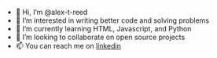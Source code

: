 - 👋 Hi, I’m @alex-t-reed
- 👀 I’m interested in writing better code and solving problems
- 🌱 I’m currently learning HTML, Javascript, and Python
- 💞️ I’m looking to collaborate on open source projects
- 📫 You can reach me on [linkedin](https://linkedin.com/in/alextreed)

